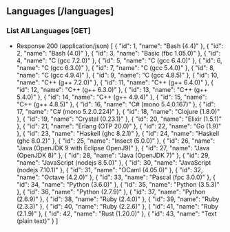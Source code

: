 ## Languages [/languages]
### List All Languages [GET]
+ Response 200 (application/json)
    [
        {
            "id": 1,
            "name": "Bash (4.4)"
        },
        {
            "id": 2,
            "name": "Bash (4.0)"
        },
        {
            "id": 3,
            "name": "Basic (fbc 1.05.0)"
        },
        {
            "id": 4,
            "name": "C (gcc 7.2.0)"
        },
        {
            "id": 5,
            "name": "C (gcc 6.4.0)"
        },
        {
            "id": 6,
            "name": "C (gcc 6.3.0)"
        },
        {
            "id": 7,
            "name": "C (gcc 5.4.0)"
        },
        {
            "id": 8,
            "name": "C (gcc 4.9.4)"
        },
        {
            "id": 9,
            "name": "C (gcc 4.8.5)"
        },
        {
            "id": 10,
            "name": "C++ (g++ 7.2.0)"
        },
        {
            "id": 11,
            "name": "C++ (g++ 6.4.0)"
        },
        {
            "id": 12,
            "name": "C++ (g++ 6.3.0)"
        },
        {
            "id": 13,
            "name": "C++ (g++ 5.4.0)"
        },
        {
            "id": 14,
            "name": "C++ (g++ 4.9.4)"
        },
        {
            "id": 15,
            "name": "C++ (g++ 4.8.5)"
        },
        {
            "id": 16,
            "name": "C# (mono 5.4.0.167)"
        },
        {
            "id": 17,
            "name": "C# (mono 5.2.0.224)"
        },
        {
            "id": 18,
            "name": "Clojure (1.8.0)"
        },
        {
            "id": 19,
            "name": "Crystal (0.23.1)"
        },
        {
            "id": 20,
            "name": "Elixir (1.5.1)"
        },
        {
            "id": 21,
            "name": "Erlang (OTP 20.0)"
        },
        {
            "id": 22,
            "name": "Go (1.9)"
        },
        {
            "id": 23,
            "name": "Haskell (ghc 8.2.1)"
        },
        {
            "id": 24,
            "name": "Haskell (ghc 8.0.2)"
        },
        {
            "id": 25,
            "name": "Insect (5.0.0)"
        },
        {
            "id": 26,
            "name": "Java (OpenJDK 9 with Eclipse OpenJ9)"
        },
        {
            "id": 27,
            "name": "Java (OpenJDK 8)"
        },
        {
            "id": 28,
            "name": "Java (OpenJDK 7)"
        },
        {
            "id": 29,
            "name": "JavaScript (nodejs 8.5.0)"
        },
        {
            "id": 30,
            "name": "JavaScript (nodejs 7.10.1)"
        },
        {
            "id": 31,
            "name": "OCaml (4.05.0)"
        },
        {
            "id": 32,
            "name": "Octave (4.2.0)"
        },
        {
            "id": 33,
            "name": "Pascal (fpc 3.0.0)"
        },
        {
            "id": 34,
            "name": "Python (3.6.0)"
        },
        {
            "id": 35,
            "name": "Python (3.5.3)"
        },
        {
            "id": 36,
            "name": "Python (2.7.9)"
        },
        {
            "id": 37,
            "name": "Python (2.6.9)"
        },
        {
            "id": 38,
            "name": "Ruby (2.4.0)"
        },
        {
            "id": 39,
            "name": "Ruby (2.3.3)"
        },
        {
            "id": 40,
            "name": "Ruby (2.2.6)"
        },
        {
            "id": 41,
            "name": "Ruby (2.1.9)"
        },
        {
            "id": 42,
            "name": "Rust (1.20.0)"
        },
        {
            "id": 43,
            "name": "Text (plain text)"
        }
    ]